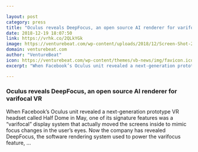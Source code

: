 ```yaml
---

layout: post
category: press
title: "Oculus reveals DeepFocus, an open source AI renderer for varifocal VR"
date: 2018-12-19 18:07:50
link: https://vrhk.co/2QLkYGk
image: https://venturebeat.com/wp-content/uploads/2018/12/Screen-Shot-2018-12-19-at-12.55.56-PM-e1545242222687.jpg?fit=1562%2C878&strip=all
domain: venturebeat.com
author: "VentureBeat"
icon: https://venturebeat.com/wp-content/themes/vb-news/img/favicon.ico
excerpt: "When Facebook’s Oculus unit revealed a next-generation prototype VR headset called Half Dome in May, one of its signature features was a “varifocal” display system that actually moved the screens inside to mimic focus changes in the user’s eyes. Now the company has revealed DeepFocus, the software rendering system used to power the varifocus feature, …"

---
```


### Oculus reveals DeepFocus, an open source AI renderer for varifocal VR

When Facebook’s Oculus unit revealed a next-generation prototype VR headset called Half Dome in May, one of its signature features was a “varifocal” display system that actually moved the screens inside to mimic focus changes in the user’s eyes. Now the company has revealed DeepFocus, the software rendering system used to power the varifocus feature, …